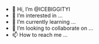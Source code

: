 - 👋 Hi, I’m @ICEBIGGITYI
- 👀 I’m interested in ...
- 🌱 I’m currently learning ...
- 💞️ I’m looking to collaborate on ...
- 📫 How to reach me ...

<!---
ICEBIGGITYI/ICEBIGGITYI is a ✨ special ✨ repository because its `README.md` (this file) appears on your GitHub profile.
You can click the Preview link to take a look at your changes.
--->
